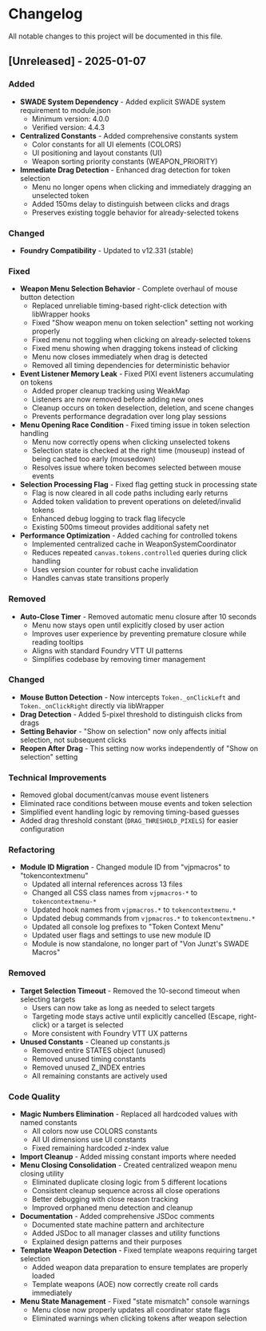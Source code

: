 # Changelog

All notable changes to this project will be documented in this file.

## [Unreleased] - 2025-01-07

### Added
- **SWADE System Dependency** - Added explicit SWADE system requirement to module.json
  - Minimum version: 4.0.0
  - Verified version: 4.4.3
- **Centralized Constants** - Added comprehensive constants system
  - Color constants for all UI elements (COLORS)
  - UI positioning and layout constants (UI)
  - Weapon sorting priority constants (WEAPON_PRIORITY)
- **Immediate Drag Detection** - Enhanced drag detection for token selection
  - Menu no longer opens when clicking and immediately dragging an unselected token
  - Added 150ms delay to distinguish between clicks and drags
  - Preserves existing toggle behavior for already-selected tokens

### Changed
- **Foundry Compatibility** - Updated to v12.331 (stable)

### Fixed
- **Weapon Menu Selection Behavior** - Complete overhaul of mouse button detection
  - Replaced unreliable timing-based right-click detection with libWrapper hooks
  - Fixed "Show weapon menu on token selection" setting not working properly
  - Fixed menu not toggling when clicking on already-selected tokens
  - Fixed menu showing when dragging tokens instead of clicking
  - Menu now closes immediately when drag is detected
  - Removed all timing dependencies for deterministic behavior
- **Event Listener Memory Leak** - Fixed PIXI event listeners accumulating on tokens
  - Added proper cleanup tracking using WeakMap
  - Listeners are now removed before adding new ones
  - Cleanup occurs on token deselection, deletion, and scene changes
  - Prevents performance degradation over long play sessions
- **Menu Opening Race Condition** - Fixed timing issue in token selection handling
  - Menu now correctly opens when clicking unselected tokens
  - Selection state is checked at the right time (mouseup) instead of being cached too early (mousedown)
  - Resolves issue where token becomes selected between mouse events
- **Selection Processing Flag** - Fixed flag getting stuck in processing state
  - Flag is now cleared in all code paths including early returns
  - Added token validation to prevent operations on deleted/invalid tokens
  - Enhanced debug logging to track flag lifecycle
  - Existing 500ms timeout provides additional safety net
- **Performance Optimization** - Added caching for controlled tokens
  - Implemented centralized cache in WeaponSystemCoordinator
  - Reduces repeated `canvas.tokens.controlled` queries during click handling
  - Uses version counter for robust cache invalidation
  - Handles canvas state transitions properly

### Removed
- **Auto-Close Timer** - Removed automatic menu closure after 10 seconds
  - Menu now stays open until explicitly closed by user action
  - Improves user experience by preventing premature closure while reading tooltips
  - Aligns with standard Foundry VTT UI patterns
  - Simplifies codebase by removing timer management

### Changed
- **Mouse Button Detection** - Now intercepts `Token._onClickLeft` and `Token._onClickRight` directly via libWrapper
- **Drag Detection** - Added 5-pixel threshold to distinguish clicks from drags
- **Setting Behavior** - "Show on selection" now only affects initial selection, not subsequent clicks
- **Reopen After Drag** - This setting now works independently of "Show on selection" setting

### Technical Improvements
- Removed global document/canvas mouse event listeners
- Eliminated race conditions between mouse events and token selection
- Simplified event handling logic by removing timing-based guesses
- Added drag threshold constant (`DRAG_THRESHOLD_PIXELS`) for easier configuration

### Refactoring
- **Module ID Migration** - Changed module ID from "vjpmacros" to "tokencontextmenu"
  - Updated all internal references across 13 files
  - Changed all CSS class names from `vjpmacros-*` to `tokencontextmenu-*`
  - Updated hook names from `vjpmacros.*` to `tokencontextmenu.*`
  - Updated debug commands from `vjpmacros.*` to `tokencontextmenu.*`
  - Updated all console log prefixes to "Token Context Menu"
  - Updated user flags and settings to use new module ID
  - Module is now standalone, no longer part of "Von Junzt's SWADE Macros"

### Removed
- **Target Selection Timeout** - Removed the 10-second timeout when selecting targets
  - Users can now take as long as needed to select targets
  - Targeting mode stays active until explicitly cancelled (Escape, right-click) or a target is selected
  - More consistent with Foundry VTT UX patterns
- **Unused Constants** - Cleaned up constants.js
  - Removed entire STATES object (unused)
  - Removed unused timing constants
  - Removed unused Z_INDEX entries
  - All remaining constants are actively used

### Code Quality
- **Magic Numbers Elimination** - Replaced all hardcoded values with named constants
  - All colors now use COLORS constants
  - All UI dimensions use UI constants
  - Fixed remaining hardcoded z-index value
- **Import Cleanup** - Added missing constant imports where needed
- **Menu Closing Consolidation** - Created centralized weapon menu closing utility
  - Eliminated duplicate closing logic from 5 different locations
  - Consistent cleanup sequence across all close operations
  - Better debugging with close reason tracking
  - Improved orphaned menu detection and cleanup
- **Documentation** - Added comprehensive JSDoc comments
  - Documented state machine pattern and architecture
  - Added JSDoc to all manager classes and utility functions
  - Explained design patterns and their purposes
- **Template Weapon Detection** - Fixed template weapons requiring target selection
  - Added weapon data preparation to ensure templates are properly loaded
  - Template weapons (AOE) now correctly create roll cards immediately
- **Menu State Management** - Fixed "state mismatch" console warnings
  - Menu close now properly updates all coordinator state flags
  - Eliminated warnings when clicking tokens after weapon selection